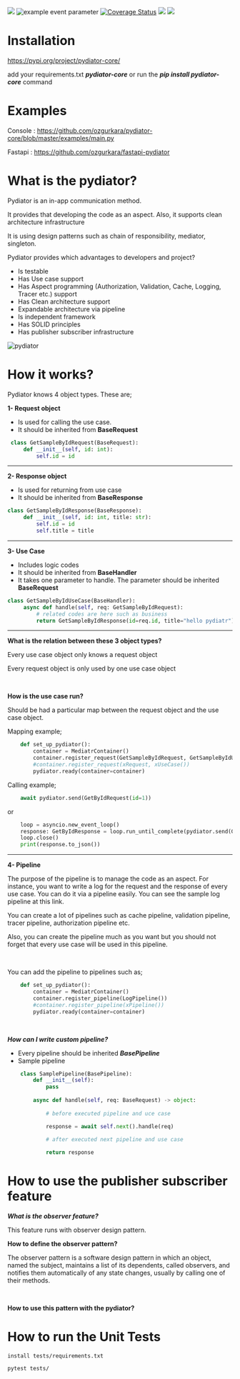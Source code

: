 
[![](https://img.shields.io/pypi/pyversions/pydiator-core.svg)](https://pypi.org/project/pydiator-core/) ![example event parameter](https://github.com/ozgurkara/pydiator-core/workflows/CI/badge.svg) [![Coverage Status](https://coveralls.io/repos/github/ozgurkara/pydiator-core/badge.svg?branch=master)](https://coveralls.io/github/ozgurkara/pydiator-core?branch=master)  [![](https://img.shields.io/pypi/wheel/pydiator-core.svg)](https://pypi.org/project/pydiator-core/) [![](https://img.shields.io/pypi/format/pydiator-core.svg)](https://pypi.org/project/pydiator-core/)

# Installation

https://pypi.org/project/pydiator-core/

add your requirements.txt ***pydiator-core*** or run the ***pip install pydiator-core*** command

# Examples 

Console : https://github.com/ozgurkara/pydiator-core/blob/master/examples/main.py

Fastapi : https://github.com/ozgurkara/fastapi-pydiator

# What is the pydiator?
Pydiator is an in-app communication method. 

It provides that developing the code as an aspect. Also, it supports clean architecture infrastructure

It is using design patterns such as chain of responsibility, mediator, singleton.

Pydiator provides which advantages to developers and project?
* Is testable
* Has Use case support
* Has Aspect programming (Authorization, Validation, Cache, Logging, Tracer etc.) support
* Has Clean architecture support
* Expandable architecture via pipeline
* Is independent framework
* Has SOLID principles
* Has publisher subscriber infrastructure
 
![pydiator](https://raw.githubusercontent.com/ozgurkara/pydiator-core/master/assets/pydiator_flow.png)

# How it works? 
Pydiator knows 4 object types. 
These are;

**1- Request object** 
   * Is used for calling the use case.
   * It should be inherited from **BaseRequest**
   ```python 
    class GetSampleByIdRequest(BaseRequest):
        def __init__(self, id: int):
            self.id = id
   ```
<hr>

**2- Response object**
   * Is used for returning from use case
   * It should be inherited from **BaseResponse**
   ```python
   class GetSampleByIdResponse(BaseResponse):
        def __init__(self, id: int, title: str):
            self.id = id
            self.title = title 
   ``` 

<hr>

**3- Use Case**
   * Includes logic codes    
   * It should be inherited from **BaseHandler**
   * It takes one parameter to handle. The parameter should be inherited **BaseRequest** 
   ```python
   class GetSampleByIdUseCase(BaseHandler):
        async def handle(self, req: GetSampleByIdRequest):
            # related codes are here such as business
            return GetSampleByIdResponse(id=req.id, title="hello pydiatr")     
   ``` 

<hr>

**What is the relation between these 3 object types?**

Every use case object only knows a request object

Every request object is only used by one use case object

<br/>

**How is the use case run?**

Should be had a particular map between the request object and the use case object.

Mapping example;
```python
    def set_up_pydiator():
        container = MediatrContainer()
        container.register_request(GetSampleByIdRequest, GetSampleByIdUseCase())
        #container.register_request(xRequest, xUseCase())
        pydiator.ready(container=container)
```

Calling example;
```python
    await pydiator.send(GetByIdRequest(id=1))
````
or
```python    
    loop = asyncio.new_event_loop()
    response: GetByIdResponse = loop.run_until_complete(pydiator.send(GetByIdRequest(id=1)))
    loop.close()
    print(response.to_json())
```

<hr>

**4- Pipeline**

The purpose of the pipeline is to manage the code as an aspect. 
For instance, you want to write a log for the request and the response of every use case. You can do it via a pipeline easily. You can see the sample log pipeline at this link.

You can create a lot of pipelines such as cache pipeline, validation pipeline, tracer pipeline, authorization pipeline etc. 

Also, you can create the pipeline much as you want but you should not forget that every use case will be used in this pipeline.

<br/>

You can add the pipeline to pipelines such as;
```python
    def set_up_pydiator():
        container = MediatrContainer()        
        container.register_pipeline(LogPipeline())
        #container.register_pipeline(xPipeline())
        pydiator.ready(container=container)
````
<br/>

***How can I write custom pipeline?***
   * Every pipeline  should be inherited ***BasePipeline***
   * Sample pipeline
```python
    class SamplePipeline(BasePipeline):
        def __init__(self):
            pass
    
        async def handle(self, req: BaseRequest) -> object:
            
            # before executed pipeline and uce case

            response = await self.next().handle(req)
    
            # after executed next pipeline and use case            

            return response
```   


# How to use the publisher subscriber feature

***What is the observer feature?***

This feature runs with observer design pattern.

**How to define the observer pattern?**

The observer pattern is a software design pattern in which an object, named the subject, maintains a list of its dependents, called observers, and notifies them automatically of any state changes, usually by calling one of their methods.

<br/>

**How to use this pattern with the pydiator?**



# How to run the Unit Tests
`install tests/requirements.txt`

`pytest tests/`

